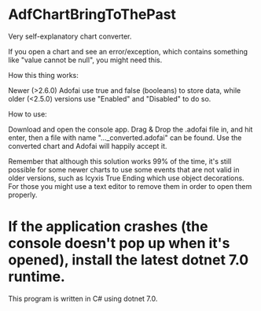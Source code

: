 # AdfChartBringToThePast
Very self-explanatory chart converter.

If you open a chart and see an error/exception, which contains something like "value cannot be null", you might need this.

How this thing works:

Newer (>2.6.0) Adofai use true and false (booleans) to store data, while older (<2.5.0) versions use "Enabled" and "Disabled" to do so.

How to use:

Download and open the console app. Drag & Drop the .adofai file in, and hit enter, then a file with name "..._converted.adofai" can be found. Use the converted chart and Adofai will happily accept it.

Remember that although this solution works 99% of the time, it's still possible for some newer charts to use some events that are not valid in older versions, such as Icyxis True Ending which use object decorations. For those you might use a text editor to remove them in order to open them properly.

# If the application crashes (the console doesn't pop up when it's opened), install the latest dotnet 7.0 runtime.
This program is written in C# using dotnet 7.0.

